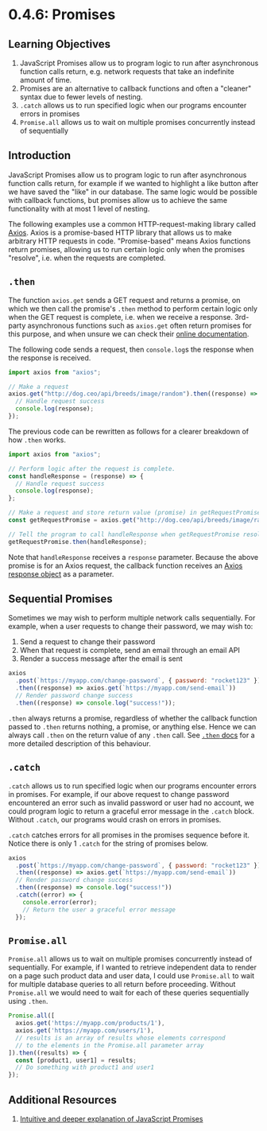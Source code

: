 # 0.4.6: Promises

## Learning Objectives

1. JavaScript Promises allow us to program logic to run after asynchronous function calls return, e.g. network requests that take an indefinite amount of time.
2. Promises are an alternative to callback functions and often a "cleaner" syntax due to fewer levels of nesting.
3. `.catch` allows us to run specified logic when our programs encounter errors in promises
4. `Promise.all` allows us to wait on multiple promises concurrently instead of sequentially

## Introduction

JavaScript Promises allow us to program logic to run after asynchronous function calls return, for example if we wanted to highlight a like button after we have saved the "like" in our database. The same logic would be possible with callback functions, but promises allow us to achieve the same functionality with at most 1 level of nesting.

The following examples use a common HTTP-request-making library called <a href="https://axios-http.com" target="_blank">Axios</a>. Axios is a promise-based HTTP library that allows us to make arbitrary HTTP requests in code. "Promise-based" means Axios functions return promises, allowing us to run certain logic only when the promises "resolve", i.e. when the requests are completed.

## `.then`

The function `axios.get` sends a GET request and returns a promise, on which we then call the promise's `.then` method to perform certain logic only when the GET request is complete, i.e. when we receive a response. 3rd-party asynchronous functions such as `axios.get` often return promises for this purpose, and when unsure we can check their <a href="https://axios-http.com/docs/api_intro" target="_blank">online documentation</a>.

The following code sends a request, then `console.log`s the response when the response is received.

```javascript
import axios from "axios";

// Make a request
axios.get("http://dog.ceo/api/breeds/image/random").then((response) => {
  // Handle request success
  console.log(response);
});
```

The previous code can be rewritten as follows for a clearer breakdown of how `.then` works.

```javascript
import axios from "axios";

// Perform logic after the request is complete.
const handleResponse = (response) => {
  // Handle request success
  console.log(response);
};

// Make a request and store return value (promise) in getRequestPromise
const getRequestPromise = axios.get("http://dog.ceo/api/breeds/image/random");

// Tell the program to call handleResponse when getRequestPromise resolves.
getRequestPromise.then(handleResponse);
```

Note that `handleResponse` receives a `response` parameter. Because the above promise is for an Axios request, the callback function receives an <a href="https://axios-http.com/docs/res_schema" target="_blank">Axios response object</a> as a parameter.

## Sequential Promises

Sometimes we may wish to perform multiple network calls sequentially. For example, when a user requests to change their password, we may wish to:

1. Send a request to change their password
2. When that request is complete, send an email through an email API
3. Render a success message after the email is sent

```javascript
axios
  .post(`https://myapp.com/change-password`, { password: "rocket123" })
  .then((response) => axios.get(`https://myapp.com/send-email`))
  // Render password change success
  .then((response) => console.log("success!"));
```

`.then` always returns a promise, regardless of whether the callback function passed to `.then` returns nothing, a promise, or anything else. Hence we can always call `.then` on the return value of any `.then` call. See <a href="https://developer.mozilla.org/en-US/docs/Web/JavaScript/Reference/Global_Objects/Promise/then" target="_blank">`.then` docs</a> for a more detailed description of this behaviour.

## `.catch`

`.catch` allows us to run specified logic when our programs encounter errors in promises. For example, if our above request to change password encountered an error such as invalid password or user had no account, we could program logic to return a graceful error message in the `.catch` block. Without `.catch`, our programs would crash on errors in promises.

`.catch` catches errors for all promises in the promises sequence before it. Notice there is only 1 `.catch` for the string of promises below.

```javascript
axios
  .post(`https://myapp.com/change-password`, { password: "rocket123" })
  .then((response) => axios.get(`https://myapp.com/send-email`))
  // Render password change success
  .then((response) => console.log("success!"))
  .catch((error) => {
    console.error(error);
    // Return the user a graceful error message
  });
```

## `Promise.all`

`Promise.all` allows us to wait on multiple promises concurrently instead of sequentially. For example, if I wanted to retrieve independent data to render on a page such product data and user data, I could use `Promise.all` to wait for multiple database queries to all return before proceeding. Without `Promise.all` we would need to wait for each of these queries sequentially using `.then`.

```javascript
Promise.all([
  axios.get('https://myapp.com/products/1'),
  axios.get('https://myapp.com/users/1'),
  // results is an array of results whose elements correspond
  // to the elements in the Promise.all parameter array
]).then((results) => {
  const [product1, user1] = results;
  // Do something with product1 and user1
});
```

## Additional Resources

1. <a href="https://javascript.info/promise-basics" target="_blank">Intuitive and deeper explanation of JavaScript Promises</a>

